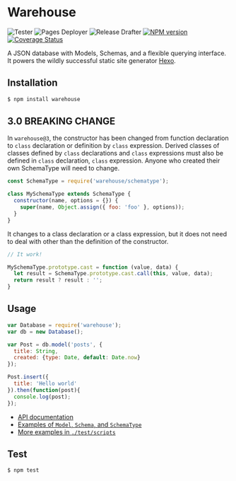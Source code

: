 # Warehouse

![Tester](https://github.com/hexojs/warehouse/workflows/.github/workflows/ci.yml/badge.svg)
![Pages Deployer](https://github.com/hexojs/warehouse/workflows/.github/workflows/pages.yml/badge.svg)
![Release Drafter](https://github.com/hexojs/warehouse/workflows/Release%20Drafter/badge.svg)
[![NPM version](https://badge.fury.io/js/warehouse.svg)](https://www.npmjs.com/package/warehouse)
[![Coverage Status](https://coveralls.io/repos/github/hexojs/warehouse/badge.svg?branch=master)](https://coveralls.io/github/hexojs/warehouse?branch=master)

A JSON database with Models, Schemas, and a flexible querying interface. It powers the wildly successful static site generator [Hexo](https://hexo.io).

## Installation

``` bash
$ npm install warehouse
```

## 3.0 BREAKING CHANGE

In `warehouse@3`, the constructor has been changed from function declaration to `class` declaration or definition by `class` expression.
Derived classes of classes defined by `class` declarations and `class` expressions must also be defined in `class` declaration, `class` expression.
Anyone who created their own SchemaType will need to change.

``` js
const SchemaType = require('warehouse/schematype');

class MySchemaType extends SchemaType {
  constructor(name, options = {}) {
    super(name, Object.assign({ foo: 'foo' }, options));
  }
}
```

It changes to a class declaration or a class expression, but it does not need to deal with other than the definition of the constructor.

``` js
// It work!

MySchemaType.prototype.cast = function (value, data) {
  let result = SchemaType.prototype.cast.call(this, value, data);
  return result ? result : '';
}
```

## Usage

``` js
var Database = require('warehouse');
var db = new Database();

var Post = db.model('posts', {
  title: String,
  created: {type: Date, default: Date.now}
});

Post.insert({
  title: 'Hello world'
}).then(function(post){
  console.log(post);
});
```

+ [API documentation](https://hexojs.github.io/warehouse/)
+ [Examples of `Model`, `Schema`, and `SchemaType`](https://github.com/hexojs/hexo/tree/master/lib/models)
+ [More examples in `./test/scripts`](./test/scripts)

## Test

``` bash
$ npm test
```